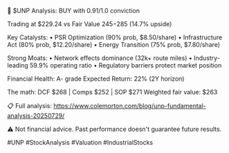 🎯 $UNP Analysis: BUY with 0.91/1.0 conviction

Trading at $229.24 vs Fair Value $245-$285 (14.7% upside)

Key Catalysts:
• PSR Optimization (90% prob, $8.50/share)
• Infrastructure Act (80% prob, $12.20/share)
• Energy Transition (75% prob, $7.80/share)

Strong Moats:
• Network effects dominance (32k+ route miles)
• Industry-leading 59.9% operating ratio
• Regulatory barriers protect market position

Financial Health: A- grade
Expected Return: 22% (2Y horizon)

The math: DCF $268 | Comps $252 | SOP $271
Weighted fair value: $263

📋 Full analysis: https://www.colemorton.com/blog/unp-fundamental-analysis-20250729/

⚠️ Not financial advice. Past performance doesn't guarantee future results.

#UNP #StockAnalysis #Valuation #IndustrialStocks
